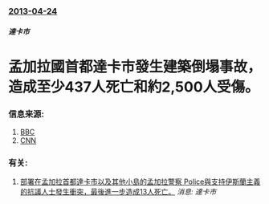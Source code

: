 ### [2013-04-24](/news/2013/04/24/index.md)

##### 達卡市
#  孟加拉國首都達卡市發生建築倒塌事故，造成至少437人死亡和約2,500人受傷。




### 信息来源:

1. [BBC](http://www.bbc.co.uk/news/world-asia-22275597)
2. [CNN](http://edition.cnn.com/2013/04/24/world/asia/bangladesh-building-collapse/index.html?hpt=hp_t3)

### 有关:

1. [ 部署在孟加拉首都達卡市以及其他小島的孟加拉警察 Police與支持伊斯蘭主義的抗議人士發生衝突，最後進一步造成13人死亡。](/news/2013/05/6/部署在孟加拉首都達卡市以及其他小島的孟加拉警察-Police與支持伊斯蘭主義的抗議人士發生衝突-最後進一步造成13人死.md) _消息: 達卡市_
